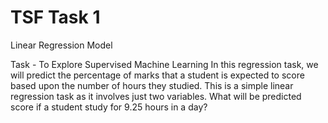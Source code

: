 # TSF Task 1
 
Linear Regression Model
 
Task - To Explore Supervised Machine Learning In this regression task, we will predict the percentage of marks that a student is expected to score based upon the number of hours they studied. This is a simple linear regression task as it involves just two variables. 
What will be predicted score if a student study for 9.25 hours in a day?
